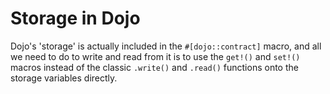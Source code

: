 # Storage in Dojo

Dojo's 'storage' is actually included in the `#[dojo::contract]` macro, and all we need to do to write
and read from it is to use the `get!()` and `set!()` macros instead of the classic `.write()` and `.read()`
functions onto the storage variables directly.